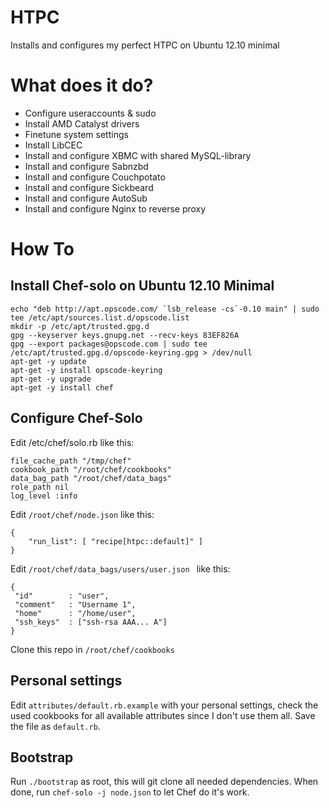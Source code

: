HTPC
====

Installs and configures my perfect HTPC on Ubuntu 12.10 minimal

What does it do?
================

* Configure useraccounts & sudo
* Install AMD Catalyst drivers
* Finetune system settings
* Install LibCEC
* Install and configure XBMC with shared MySQL-library
* Install and configure Sabnzbd
* Install and configure Couchpotato
* Install and configure Sickbeard
* Install and configure AutoSub
* Install and configure Nginx to reverse proxy

How To
======

Install Chef-solo on Ubuntu 12.10 Minimal
------------------------------------------

    echo "deb http://apt.opscode.com/ `lsb_release -cs`-0.10 main" | sudo tee /etc/apt/sources.list.d/opscode.list
    mkdir -p /etc/apt/trusted.gpg.d
    gpg --keyserver keys.gnupg.net --recv-keys 83EF826A
    gpg --export packages@opscode.com | sudo tee /etc/apt/trusted.gpg.d/opscode-keyring.gpg > /dev/null
    apt-get -y update
    apt-get -y install opscode-keyring
    apt-get -y upgrade
    apt-get -y install chef

Configure Chef-Solo
-------------------

Edit /etc/chef/solo.rb like this:

    file_cache_path "/tmp/chef"
    cookbook_path "/root/chef/cookbooks"
    data_bag_path "/root/chef/data_bags"
    role_path nil
    log_level :info

Edit ```/root/chef/node.json``` like this:

    {
        "run_list": [ "recipe[htpc::default]" ]
    }

Edit ```/root/chef/data_bags/users/user.json ``` like this:

    {
     "id"        : "user",
     "comment"   : "Username 1",
     "home"      : "/home/user",
     "ssh_keys"  : ["ssh-rsa AAA... A"]
    }

Clone this repo in ```/root/chef/cookbooks```

Personal settings
--------------

Edit ```attributes/default.rb.example``` with your personal settings, check the used cookbooks for all available attributes since I don't use them all. Save the file as ```default.rb```.

Bootstrap
---------

Run ```./bootstrap``` as root, this will git clone all needed dependencies. When done, run ```chef-solo -j node.json``` to let Chef do it's work.





